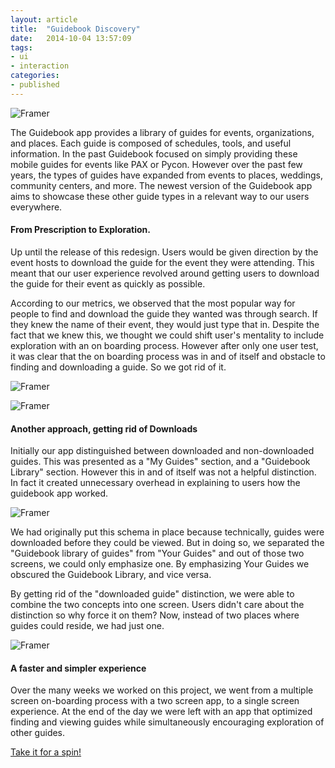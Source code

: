 ```yaml
---
layout: article
title:  "Guidebook Discovery"
date:   2014-10-04 13:57:09
tags: 
- ui 
- interaction 
categories:
- published
---
```


![Framer]({{edchao.github.io}}/assets/img_gbdiscover.jpg)

<!--more-->

The Guidebook app provides a library of guides for events, organizations, and places. Each guide is composed of schedules, tools, and useful information.  In the past Guidebook focused on simply providing these mobile guides for events like PAX or Pycon.   However over the past few years, the types of guides have expanded from events to places, weddings, community centers, and more.  The newest version of the Guidebook app aims to showcase these other guide types in a relevant way to our users everywhere.

#### From Prescription to Exploration.

Up until the release of this redesign.  Users would be given direction by the event hosts to download the  guide for the event they were attending.  This meant that our user experience revolved around getting users to download the guide for their event as quickly as possible.

According to our metrics, we observed that the most popular way for people to find and download the guide they wanted was through search.  If they knew the name of their event, they would just type that in. Despite the fact that we knew this,  we thought we could shift user's mentality to include exploration with an on boarding process.  However after only one user test, it was clear that the on boarding process was in and of itself and obstacle to finding and downloading a guide.  So we got rid of it. 

![Framer]({{edchao.github.io}}/assets/img_discover_onboard.jpg)

![Framer]({{edchao.github.io}}/assets/img_discover_videos.jpg)


#### Another approach, getting rid of Downloads

Initially our app distinguished between downloaded and non-downloaded guides.  This was presented as a "My Guides" section, and a "Guidebook Library" section. However this in and of itself was not a helpful distinction.  In fact it created unnecessary overhead in explaining to users how the guidebook app worked. 

![Framer]({{edchao.github.io}}/assets/img_discover_original.jpg)

We had originally put this schema in place because technically, guides were downloaded before they could be viewed.  But in doing so, we separated the "Guidebook library of guides" from "Your Guides" and out of those two screens, we could only emphasize one.  By emphasizing Your Guides we obscured the Guidebook Library, and vice versa.

By getting rid of the "downloaded guide" distinction, we were able to combine the two concepts into one screen.  Users didn't care about the distinction so why force it on them?  Now, instead of two places where guides could reside, we had just one.  

![Framer]({{edchao.github.io}}/assets/img_discover_final.jpg)


#### A faster and simpler experience

Over the many weeks we worked on this project, we went from a multiple screen on-boarding process with a two screen app, to a single screen experience.  At the end of the day we were left with an app that optimized finding and viewing guides while simultaneously encouraging exploration of other guides. 

<a href="https://itunes.apple.com/us/app/guidebook/id428713847?mt=8">Take it for a spin!</a>








